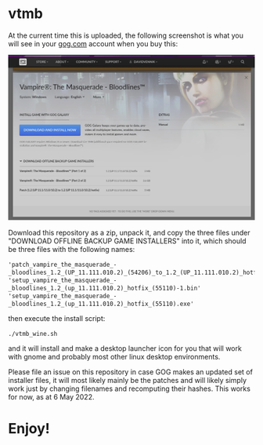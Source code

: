 # vtmb

At the current time this is uploaded, the following screenshot is what you 
will see in your [gog.com](https://gog.com) account when you buy this:

![](gog.png)

Download this repository as a zip, unpack it, and copy the three files under 
"DOWNLOAD OFFLINE BACKUP GAME INSTALLERS" into it, which should be three 
files with the following names:

```
'patch_vampire_the_masquerade_-_bloodlines_1.2_(UP_11.111.010.2)_(54206)_to_1.2_(UP_11.111.010.2)_hotfix_(55110).exe'
'setup_vampire_the_masquerade_-_bloodlines_1.2_(up_11.111.010.2)_hotfix_(55110)-1.bin'
'setup_vampire_the_masquerade_-_bloodlines_1.2_(up_11.111.010.2)_hotfix_(55110).exe'
```

then execute the install script:

    ./vtmb_wine.sh

and it will install and make a desktop launcher icon for you that will work 
with gnome and probably most other linux desktop environments.

Please file an issue on this repository in case GOG makes an updated set of 
installer files, it will most likely mainly be the patches and will likely 
simply work just by changing filenames and recomputing their hashes. This 
works for now, as at 6 May 2022.

# Enjoy!